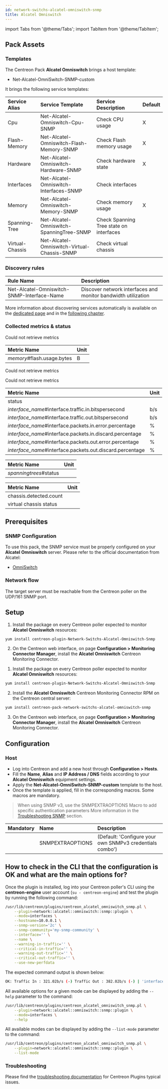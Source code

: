 ```yaml
---
id: network-switchs-alcatel-omniswitch-snmp
title: Alcatel Omniswitch
---
```

import Tabs from '@theme/Tabs';
import TabItem from '@theme/TabItem';

## Pack Assets

### Templates

The Centreon Pack **Alcatel Omniswitch** brings a host template:

* Net-Alcatel-OmniSwitch-SNMP-custom

It brings the following service templates:

| Service Alias   | Service Template                            | Service Description                     | Default |
|:----------------|:--------------------------------------------|:----------------------------------------|:--------|
| Cpu             | Net-Alcatel-Omniswitch-Cpu-SNMP             | Check CPU usage                         | X       |
| Flash-Memory    | Net-Alcatel-Omniswitch-Flash-Memory-SNMP    | Check Flash memory usage                | X       |
| Hardware        | Net-Alcatel-Omniswitch-Hardware-SNMP        | Check hardware state                    | X       |
| Interfaces      | Net-Alcatel-Omniswitch-Interfaces-SNMP      | Check interfaces                        |         |
| Memory          | Net-Alcatel-Omniswitch-Memory-SNMP          | Check memory usage                      | X       |
| Spanning-Tree   | Net-Alcatel-Omniswitch-SpanningTree-SNMP    | Check Spanning Tree state on interfaces |         |
| Virtual-Chassis | Net-Alcatel-Omniswitch-Virtual-Chassis-SNMP | Check virtual chassis                   |         |

### Discovery rules

<Tabs groupId="sync">
<TabItem value="Service" label="Service">

| Rule Name                                  | Description                                                   |
|:-------------------------------------------|:--------------------------------------------------------------|
| Net-Alcatel-Omniswitch-SNMP-Interface-Name | Discover network interfaces and monitor bandwidth utilization |

More information about discovering services automatically is available on the [dedicated page](/docs/monitoring/discovery/services-discovery)
and in the [following chapter](/docs/monitoring/discovery/services-discovery#discovery-rules).

</TabItem>
</Tabs>

### Collected metrics & status

<Tabs groupId="sync">
<TabItem value="Cpu" label="Cpu">

Could not retrieve metrics

</TabItem>
<TabItem value="Flash-Memory" label="Flash-Memory">

| Metric Name                | Unit  |
|:---------------------------|:------|
| *memory*#flash.usage.bytes | B     |

</TabItem>
<TabItem value="Hardware" label="Hardware">

Could not retrieve metrics

</TabItem>
<TabItem value="Memory" label="Memory">

Could not retrieve metrics

</TabItem>
<TabItem value="Interfaces" label="Interfaces">

| Metric Name                                               | Unit  |
|:--------------------------------------------------------- |:----- |
| status                                                    |       |
| *interface_name*#interface.traffic.in.bitspersecond       | b/s   |
| *interface_name*#interface.traffic.out.bitspersecond      | b/s   |
| *interface_name*#interface.packets.in.error.percentage    | %     |
| *interface_name*#interface.packets.in.discard.percentage  | %     |
| *interface_name*#interface.packets.out.error.percentage   | %     |
| *interface_name*#interface.packets.out.discard.percentage | %     |

</TabItem>
<TabItem value="Spanning-Tree" label="Spanning-Tree">

| Metric Name            | Unit  |
|:-----------------------|:------|
| *spanningtrees*#status |       |

</TabItem>
<TabItem value="Virtual-Chassis" label="Virtual-Chassis">

| Metric Name            | Unit  |
|:-----------------------|:------|
| chassis.detected.count |       |
| virtual chassis status |       |

</TabItem>
</Tabs>

## Prerequisites

### SNMP Configuration

To use this pack, the SNMP service must be properly configured on your **Alcatel Omniswitch**
server. Please refer to the official documentation from Alcatel:
* [OmniSwitch](https://www.al-enterprise.com/en/search#q=omniswitch&t=all&sort=relevancy)

### Network flow

The target server must be reachable from the Centreon poller on the UDP/161
SNMP port.

## Setup

<Tabs groupId="sync">
<TabItem value="Online License" label="Online License">

1. Install the package on every Centreon poller expected to monitor **Alcatel Omniswitch** resources:

```bash
yum install centreon-plugin-Network-Switchs-Alcatel-Omniswitch-Snmp
```

2. On the Centreon web interface, on page **Configuration > Monitoring Connector Manager**, install the **Alcatel Omniswitch** Centreon Monitoring Connector.

</TabItem>
<TabItem value="Offline License" label="Offline License">

1. Install the package on every Centreon poller expected to monitor **Alcatel Omniswitch** resources:

```bash
yum install centreon-plugin-Network-Switchs-Alcatel-Omniswitch-Snmp
```

2. Install the **Alcatel Omniswitch** Centreon Monitoring Connector RPM on the Centreon central server:

```bash
yum install centreon-pack-network-switchs-alcatel-omniswitch-snmp
```

3. On the Centreon web interface, on page **Configuration > Monitoring Connector Manager**, install the **Alcatel Omniswitch** Centreon Monitoring Connector.

</TabItem>
</Tabs>

## Configuration

### Host

* Log into Centreon and add a new host through **Configuration > Hosts**.
* Fill the **Name**, **Alias** and **IP Address / DNS** fields according to your **Alcatel Omniswitch** equipment settings.
* Apply the **Net-Alcatel-OmniSwitch-SNMP-custom** template to the host.
* Once the template is applied, fill in the corresponding macros. Some macros are mandatory.

> When using SNMP v3, use the SNMPEXTRAOPTIONS Macro to add specific authentication parameters 
> More information in the [Troubleshooting SNMP](../getting-started/how-to-guides/troubleshooting-plugins.md#snmpv3-options-mapping) section.

| Mandatory | Name             | Description                                              |
| :-------- | :--------------- | :------------------------------------------------------- |
|           | SNMPEXTRAOPTIONS | (Default: 'Configure your own SNMPv3 credentials combo') |

## How to check in the CLI that the configuration is OK and what are the main options for?

Once the plugin is installed, log into your Centreon poller's CLI using the
**centreon-engine** user account (`su - centreon-engine`) and test the plugin by
running the following command:

```bash
/usr/lib/centreon/plugins/centreon_alcatel_omniswitch_snmp.pl \
    --plugin=network::alcatel::omniswitch::snmp::plugin \
    --mode=interfaces \
    --hostname=10.0.0.1 \
    --snmp-version='2c' \
    --snmp-community='my-snmp-community' \
    --interface='' \
    --name \
    --warning-in-traffic='' \
    --critical-in-traffic='' \
    --warning-out-traffic='' \
    --critical-out-traffic='' \
    --use-new-perfdata
```

The expected command output is shown below:

```bash
OK: Traffic In : 321.02b/s (-) Traffic Out : 382.02b/s (-) | 'interface.traffic.in.bitspersecond'=9000b/s;;;0; 'interface.traffic.out.bitspersecond'=9000b/s;;;0; 
```

All available options for a given mode can be displayed by adding the
`--help` parameter to the command:

```bash
/usr/lib/centreon/plugins/centreon_alcatel_omniswitch_snmp.pl \
    --plugin=network::alcatel::omniswitch::snmp::plugin \
    --mode=interfaces \
    --help
```

All available modes can be displayed by adding the `--list-mode` parameter to
the command:

```bash
/usr/lib/centreon/plugins/centreon_alcatel_omniswitch_snmp.pl \
    --plugin=network::alcatel::omniswitch::snmp::plugin \
    --list-mode
```

### Troubleshooting

Please find the [troubleshooting documentation](../getting-started/how-to-guides/troubleshooting-plugins.md)
for Centreon Plugins typical issues.
